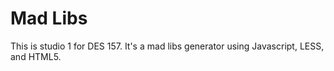 # Mad Libs
This is studio 1 for DES 157. It's a mad libs generator using Javascript, LESS, and HTML5.